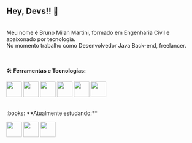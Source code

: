 ## Hey, Devs!! :wave:
<br>
Meu nome é Bruno Milan Martini, formado em Engenharia Civil e apaixonado por tecnologia.
<br>
No momento trabalho como Desenvolvedor Java Back-end, freelancer.


<br><br>
:hammer_and_wrench: **Ferramentas e Tecnologias:**

<img src="https://cdn.jsdelivr.net/gh/devicons/devicon/icons/java/java-original.svg" width="40" height="40"/> <img src="https://cdn.jsdelivr.net/gh/devicons/devicon/icons/spring/spring-original-wordmark.svg" width="40" height="40"/> <img src="https://cdn.jsdelivr.net/gh/devicons/devicon/icons/apache/apache-original.svg" width="40" height="40"/> <img src="https://cdn.jsdelivr.net/gh/devicons/devicon/icons/mysql/mysql-original-wordmark.svg" width="40" height="40"/> <img src="https://cdn.jsdelivr.net/gh/devicons/devicon/icons/linux/linux-original.svg" width="40" height="40"/> <img src="https://cdn.jsdelivr.net/gh/devicons/devicon/icons/fedora/fedora-original.svg" width="40" height="40"/>
          

<br>
:books: **Atualmente estudando:**

<img src="https://cdn.jsdelivr.net/gh/devicons/devicon/icons/git/git-plain.svg" width="40" height="40"/> <img src="https://cdn.jsdelivr.net/gh/devicons/devicon/icons/github/github-original.svg" width="40" height="40"/> <img src="https://cdn.jsdelivr.net/gh/devicons/devicon/icons/docker/docker-original.svg" width="40" height="40"/>
          
          
           
          
      
          
          
          
          
          
          
